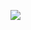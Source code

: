 
![](https://github-readme-streak-stats.herokuapp.com/?user=hikesargsyan&theme=transparent&hide_border=false)<br/>


